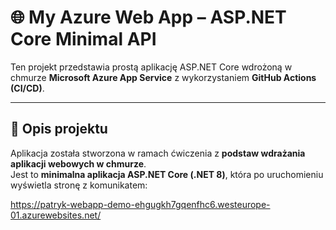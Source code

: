 # 🌐 My Azure Web App – ASP.NET Core Minimal API

Ten projekt przedstawia prostą aplikację ASP.NET Core wdrożoną w chmurze **Microsoft Azure App Service** z wykorzystaniem **GitHub Actions (CI/CD)**.

---

## 🚀 Opis projektu

Aplikacja została stworzona w ramach ćwiczenia z **podstaw wdrażania aplikacji webowych w chmurze**.  
Jest to **minimalna aplikacja ASP.NET Core (.NET 8)**, która po uruchomieniu wyświetla stronę z komunikatem:

https://patryk-webapp-demo-ehgugkh7gqenfhc6.westeurope-01.azurewebsites.net/
